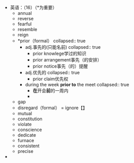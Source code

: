 - 英语：（16）（*为重要）
	- annual
	- reverse
	- fearful
	- resemble
	- reign
	- *prior（formal）
	  collapsed:: true
		- adj.事先的(只能名前)
		  collapsed:: true
			- prior knowlege学过的知识
			- prior arrangement事先（的安排）
			- prior notice事先（的）提醒
		- adj.优先的
		  collapsed:: true
			- prior claim优先权
		- during the week **prior to** the meet
		  collapsed:: true
			- **在**开会**前**的一周内
			-
	- gap
	- disregard（formal） = ignore【】
	- mutual
	- constitution
	- violate
	- conscience
	- dedicate
	- furnace
	- consistent
	- precise
-